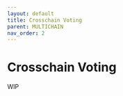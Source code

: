 ```yaml
---
layout: default
title: Crosschain Voting
parent: MULTICHAIN
nav_order: 2
---
```


# Crosschain Voting

WIP
